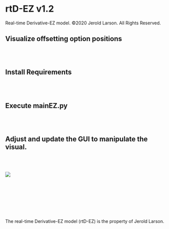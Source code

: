 # rtD-EZ v1.2
Real-time Derivative-EZ model. ©2020 Jerold Larson. All Rights Reserved.



Visualize offsetting option positions
-
<br><br>
Install Requirements
-
<br><br>

Execute mainEZ.py
-


<br><br>

Adjust and update the GUI to manipulate the visual.
-


<br><br>


[<img src="https://smsuite.files.wordpress.com/2020/07/rtd-ez-v1_2.png?w=1024">](http://smsuite.files.wordpress.com/)



<br><br>
-


<br>
<br>
The real-time Derivative-EZ model (rtD-EZ) is the property of Jerold Larson.
<br>

